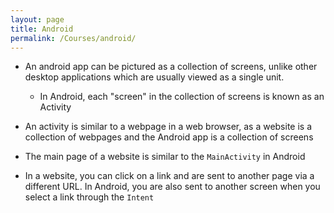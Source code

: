 ```yaml
---
layout: page
title: Android
permalink: /Courses/android/
---
```


- An android app can be pictured as a collection of screens, unlike other desktop applications which are usually viewed as a single unit.
  - In Android, each "screen" in the collection of screens is known as an Activity

- An activity is similar to a webpage in a web browser, as a website is a collection of webpages and the Android app is a collection of screens
- The main page of a website is similar to the ```MainActivity``` in Android
- In a website, you can click on a link and are sent to another page via a different URL. In Android, you are also sent to another screen when you select a link through the ```Intent```
